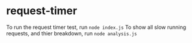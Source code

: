 # request-timer

To run the request timer test, run `node index.js`
To show all slow running requests, and thier breakdown, run `node analysis.js`
